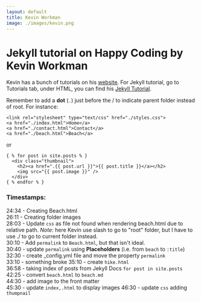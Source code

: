 ```yaml
---
layout: default
title: Kevin Workman
image: ./images/kevin.png
---
```


# Jekyll tutorial on Happy Coding by Kevin Workman

Kevin has a bunch of tutorials on his [website](https://happycoding.io/). For Jekyll tutorial, go to Tutorials tab, under HTML, you can find his [Jekyll Tutorial](https://happycoding.io/tutorials/html/jekyll).

Remember to add a **dot** (`.`) just before the / to indicate parent folder instead of root. For instance:

```
<link rel="stylesheet" type="text/css" href="./styles.css">
<a href="./index.html">Home</a>
<a href="./contact.html">Contact</a>
<a href="./beach.html">Beach</a>

```
or   
```liquid
{ % for post in site.posts % }
  <div class="thumbnail">
    <h2><a href=".{{ post.url }}">{{ post.title }}</a></h2>
    <img src="{{ post.image }}" />
  </div>
{ % endfor % }
```

### Timestamps:

24:34 - Creating Beach.html  
26:11 - Creating folder images  
28:03 - Update `css` as file not found when rendering beach.html due to relative path. _Note_: here Kevin use slash to go to "root" folder, but I have to use ./ to go to current folder instead.  
30:10 - Add `permalink` to `Beach.html`, but that isn't ideal.  
30:40 - update `permalink` using **Placeholders** (i.e. from `beach` to `:title`)  
32:30 - create _config.yml file and move the property `permalink`  
33:10 - something broke
35:10 - create `hike.html`  
36:58 - taking index of posts from Jekyll Docs `for post in site.posts` 
42:25 - convert `beach.html` to `beach.md`  
44:30 - add image to the front matter  
45:30 - update `index,.html` to display images
46:30 - update `css` adding `thumpnail`
